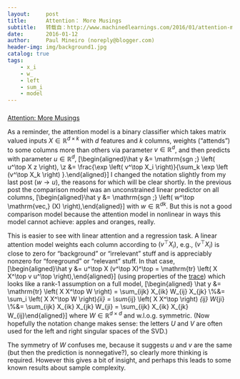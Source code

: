```yaml
---
layout:     post
title:      Attention： More Musings
subtitle:   转载自：http://www.machinedlearnings.com/2016/01/attention-more-musings.html
date:       2016-01-12
author:     Paul Mineiro (noreply@blogger.com)
header-img: img/background1.jpg
catalog: true
tags:
    - x_i
    - w_
    - left
    - sum_i
    - model
---
```













### 
[Attention: More Musings](http://www.machinedlearnings.com/2016/01/attention-more-musings.html)


As a reminder, the attention model is a binary classifier which takes matrix valued inputs $X \in \mathbb{R}^{d \times k}$ with $d$ features and $k$ columns, weights (“attends”) to some columns more than others via parameter $v \in \mathbb{R}^d$, and then predicts with parameter $u \in \mathbb{R}^d$, \[\begin{aligned}\hat y &= \mathrm{sgn \;} \left( u^\top X z \right), \\z &= \frac{\exp \left( v^\top X_i \right)}{\sum_k \exp \left (v^\top X_k \right) }.\end{aligned}\] I changed the notation slightly from my last post ($w \rightarrow u$), the reasons for which will be clear shortly. In the previous post the comparison model was an unconstrained linear predictor on all columns, \[\begin{aligned}\hat y &= \mathrm{sgn \;} \left( w^\top \mathrm{vec\,} (X) \right),\end{aligned}\] with $w \in \mathbb{R}^{d k}$. But this is not a good comparison model because the attention model in nonlinear in ways this model cannot achieve: apples and oranges, really.

This is easier to see with linear attention and a regression task. A linear attention model weights each column according to $(v^\top X_i)$, e.g., $(v^\top X_i)$ is close to zero for “background” or “irrelevant” stuff and is appreciably nonzero for “foreground” or “relevant” stuff. In that case, \[\begin{aligned}\hat y &= u^\top X (v^\top X)^\top = \mathrm{tr} \left( X X^\top v u^\top \right),\end{aligned}\] (using properties of the [trace](https://en.wikipedia.org/wiki/Trace_(linear_algebra))) which looks like a rank-1 assumption on a full model, \[\begin{aligned} \hat y &= \mathrm{tr} \left( X X^\top W \right) = \sum_{ijk} X_{ik} W_{ij} X_{jk} \\%&= \sum_i \left( X X^\top W \right)_{ii} = \sum_{ij} \left( X X^\top \right) _{ij} W_{ji} \\%&= \sum_{ijk} X_{ik} X_{jk} W_{ji} = \sum_{ijk} X_{ik} X_{jk} W_{ij}\end{aligned}\] where $W \in \mathbb{R}^{d \times d}$ and w.l.o.g. symmetric. (Now hopefully the notation change makes sense: the letters $U$ and $V$ are often used for the left and right singular spaces of the SVD.) 

The symmetry of $W$ confuses me, because it suggests $u$ and $v$ are the same (but then the prediction is nonnegative?), so clearly more thinking is required. However this gives a bit of insight, and perhaps this leads to some known results about sample complexity.











